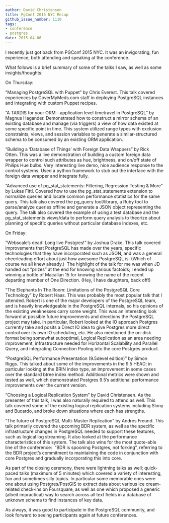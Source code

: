 ```yaml
---
author: David Christensen
title: PgConf 2015 NYC Recap
github_issue_number: 1110
tags:
- conference
- postgres
date: 2015-04-06
---
```


I recently just got back from PGConf 2015 NYC. It was an invigorating, fun experience, both attending and speaking at the conference.

What follows is a brief summary of some of the talks I saw, as well as some insights/thoughts:

On Thursday:

“Managing PostgreSQL with Puppet” by Chris Everest. This talk covered experiences by CoverMyMeds.com staff in deploying PostgreSQL instances and integrating with custom Puppet recipes.

“A TARDIS for your ORM—​application level timetravel in PostgreSQL” by Magnus Hagander. Demonstrated how to construct a mirror schema of an existing database and manage (via triggers) a view of how data existed at some specific point in time. This system utilized range types with exclusion constraints, views, and session variables to generate a similar-structured schema to be consumed by an existing ORM application.

“Building a ‘Database of Things’ with Foreign Data Wrappers” by Rick Otten. This was a live demonstration of building a custom foreign data wrapper to control such attributes as hue, brightness, and on/off state of Philips Hue bulbs. Very interesting live demo, nice audience response to the control systems. Used a python framework to stub out the interface with the foreign data wrapper and integrate fully.

“Advanced use of pg_stat_statements: Filtering, Regression Testing & More” by Lukas Fittl. Covered how to use the pg_stat_statements extension to normalize queries and locate common performance statistics for the same query. This talk also covered the pg_query tool/library, a Ruby tool to parse/analyze queries offline and generate a JSON object representing the query. The talk also covered the example of using a test database and the pg_stat_statements views/data to perform query analysis to theorize about planning of specific queries without particular database indexes, etc.

On Friday:

“Webscale’s dead! Long live Postgres!” by Joshua Drake. This talk covered improvements that PostgreSQL has made over the years, specific technologies that they have incorporated such as JSON, and was a general cheerleading effort about just how awesome PostgreSQL is. (Which of course we all knew already.)  The highlight of the talk for me was when JD handed out “prizes” at the end for knowing various factoids; I ended up winning a bottle of Macallan 15 for knowing the name of the recent departing member of One Direction. (Hey, I have daughters, back off!)

“The Elephants In The Room: Limitations of the PostgreSQL Core Technology” by Robert Haas. This was probably the most popular talk that I attended. Robert is one of the major developers of the PostgreSQL team, and is heavily knowledgeable in the PostgreSQL internals, so his opinions of the existing weaknesses carry some weight. This was an interesting look forward at possible future improvements and directions the PostgreSQL project may take. In particular, Robert looked at the IO approach Postgres currently take and posits a Direct IO idea to give Postgres more direct control over its own IO scheduling, etc. He also mentioned the on-disk format being somewhat suboptimal, Logical Replication as an area needing improvement, infrastructure needed for Horizontal Scalability and Parallel Query, and integrating Connection Pooling into the core Postgres product.

“PostgreSQL Performance Presentation (9.5devel edition)” by Simon Riggs. This talked about some of the improvements in the 9.5 HEAD; in particular looking at the BRIN index type, an improvement in some cases over the standard btree index method. Additional metrics were shown and tested as well, which demonstrated Postgres 9.5’s additional performance improvements over the current version.

“Choosing a Logical Replication System” by David Christensen. As the presenter of this talk, I was also naturally required to attend as well. This talk covered some of the existing logical replication systems including Slony and Bucardo, and broke down situations where each has strengths.

“The future of PostgreSQL Multi-Master Replication” by Andres Freund. This talk primarily covered the upcoming BDR system, as well as the specific infrastructure changes in PostgreSQL needed to support these features, such as logical log streaming. It also looked at the performance characteristics of this system. The talk also wins for the most quote-able line of the conference:  “BDR is spooning Postgres, not forking”, referring to the BDR project’s commitment to maintaining the code in conjunction with core Postgres and gradually incorporating this into core.

As part of the closing ceremony, there were lightning talks as well; quick-paced talks (maximum of 5 minutes) which covered a variety of interesting, fun and sometimes silly topics. In particular some memorable ones were one about using Postgres/PostGIS to extract data about various ice cream-related check-ins on Foursquare, as well as one which proposed a generic (albeit impractical) way to search across all text fields in a database of unknown schema to find instances of key data.

As always, it was good to participate in the PostgreSQL community, and look forward to seeing participants again at future conferences.
